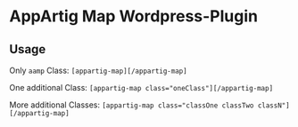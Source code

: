 # AppArtig Map Wordpress-Plugin

## Usage

Only `aamp` Class:
`[appartig-map][/appartig-map]`

One additional Class:
`[appartig-map class="oneClass"][/appartig-map]` 

More additional Classes:
`[appartig-map class="classOne classTwo classN"][/appartig-map]`
